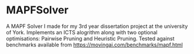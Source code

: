 # MAPFSolver

A MAPF Solver I made for my 3rd year dissertation project at the university of York.
Implements an ICTS alogrithm along with two optional optimisations: Pairwise Pruning and Heuristic Pruning.
Tested against benchmarks available from https://movingai.com/benchmarks/mapf.html
